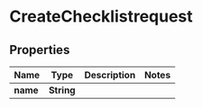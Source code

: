 

# CreateChecklistrequest


## Properties

| Name | Type | Description | Notes |
|------------ | ------------- | ------------- | -------------|
|**name** | **String** |  |  |



